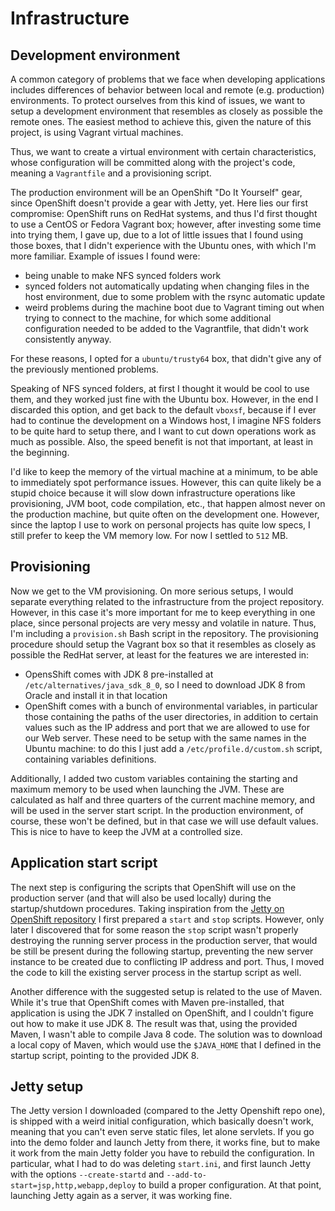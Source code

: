 # Infrastructure


## Development environment

A common category of problems that we face when developing applications includes differences of behavior between local
and remote (e.g. production) environments. To protect ourselves from this kind of issues, we want to setup a development
environment that resembles as closely as possible the remote ones. The easiest method to achieve this, given the nature
of this project, is using Vagrant virtual machines.

Thus, we want to create a virtual environment with certain characteristics, whose configuration will be committed along
with the project's code, meaning a `Vagrantfile` and a provisioning script.

The production environment will be an OpenShift "Do It Yourself" gear, since OpenShift doesn't provide a gear with
Jetty, yet. Here lies our first compromise: OpenShift runs on RedHat systems, and thus I'd first thought to use a CentOS
or Fedora Vagrant box; however, after investing some time into trying them, I gave up, due to a lot of little issues
that I found using those boxes, that I didn't experience with the Ubuntu ones, with which I'm more familiar. Example of
issues I found were:
- being unable to make NFS synced folders work
- synced folders not automatically updating when changing files in the host environment, due to some problem with the
rsync automatic update
- weird problems during the machine boot due to Vagrant timing out when trying to connect to the machine, for which some
additional configuration needed to be added to the Vagrantfile, that didn't work consistently anyway.

For these reasons, I opted for a `ubuntu/trusty64` box, that didn't give any of the previously mentioned problems.

Speaking of NFS synced folders, at first I thought it would be cool to use them, and they worked just fine with the
Ubuntu box. However, in the end I discarded this option, and get back to the default `vboxsf`, because if I ever had to
continue the development on a Windows host, I imagine NFS folders to be quite hard to setup there, and I want to cut
down operations work as much as possible. Also, the speed benefit is not that important, at least in the beginning.

I'd like to keep the memory of the virtual machine at a minimum, to be able to immediately spot performance issues.
However, this can quite likely be a stupid choice because it will slow down infrastructure operations like provisioning,
JVM boot, code compilation, etc., that happen almost never on the production machine, but quite often on the development
one. However, since the laptop I use to work on personal projects has quite low specs, I still prefer to keep the VM
memory low. For now I settled to `512` MB.


## Provisioning

Now we get to the VM provisioning. On more serious setups, I would separate everything related to the infrastructure
from the project repository. However, in this case it's more important for me to keep everything in one place, since
personal projects are very messy and volatile in nature. Thus, I'm including a `provision.sh` Bash script in the
repository. The provisioning procedure should setup the Vagrant box so that it resembles as closely as possible the
RedHat server, at least for the features we are interested in:
- OpensShift comes with JDK 8 pre-installed at `/etc/alternatives/java_sdk_8_0`, so I need to download JDK 8 from Oracle
and install it in that location
- OpenShift comes with a bunch of environmental variables, in particular those containing the paths of the user
directories, in addition to certain values such as the IP address and port that we are allowed to use for our Web
server. These need to be setup with the same names in the Ubuntu machine: to do this I just add a
`/etc/profile.d/custom.sh` script, containing variables definitions.

Additionally, I added two custom variables containing the starting and maximum memory to be used when launching the JVM.
These are calculated as half and three quarters of the current machine memory, and will be used in the server start
script. In the production environment, of course, these won't be defined, but in that case we will use default values.
This is nice to have to keep the JVM at a controlled size.


## Application start script

The next step is configuring the scripts that OpenShift will use on the production server (and that will also be used
locally) during the startup/shutdown procedures. Taking inspiration from the [Jetty on OpenShift repository](https://github.com/openshift-quickstart/jetty-openshift-quickstart)
I first prepared a `start` and `stop` scripts. However, only later I discovered that for some reason the `stop` script
wasn't properly destroying the running server process in the production server, that would be still be present during
the following startup, preventing the new server instance to be created due to conflicting IP address and port. Thus, I
moved the code to kill the existing server process in the startup script as well.

Another difference with the suggested setup is related to the use of Maven. While it's true that OpenShift comes with
Maven pre-installed, that application is using the JDK 7 installed on OpenShift, and I couldn't figure out how to make
it use JDK 8. The result was that, using the provided Maven, I wasn't able to compile Java 8 code. The solution was to
download a local copy of Maven, which would use the `$JAVA_HOME` that I defined in the startup script, pointing to the
provided JDK 8.


## Jetty setup

The Jetty version I downloaded (compared to the Jetty Openshift repo one), is shipped with a weird initial
configuration, which basically doesn't work, meaning that you can't even serve static files, let alone servlets. If you
go into the demo folder and launch Jetty from there, it works fine, but to make it work from the main Jetty folder you
have to rebuild the configuration. In particular, what I had to do was deleting `start.ini`, and first launch Jetty with
the options `--create-startd` and `--add-to-start=jsp,http,webapp,deploy` to build a proper configuration. At that
point, launching Jetty again as a server, it was working fine.